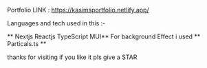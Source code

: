  Portfolio LINK : https://kasimsportfolio.netlify.app/

 Languages and tech used in this :-

** Nextjs
 Reactjs
 TypeScript
 MUI**
 For background Effect i used 
** Particals.ts **

thanks for visiting if you like it pls give a STAR 
 
